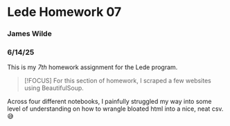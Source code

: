 # Lede Homework 07
### James Wilde
### 6/14/25

This is my _7th_ homework assignment for the Lede program.

> [!FOCUS]
> For this section of homework, I scraped a few websites using BeautifulSoup.

Across four different notebooks, I painfully struggled my way into some level of understanding on how to wrangle bloated html into a nice, neat csv.  :sweat_smile: